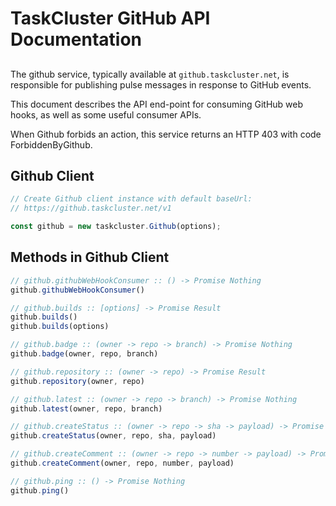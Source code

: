 # TaskCluster GitHub API Documentation

##

The github service, typically available at
`github.taskcluster.net`, is responsible for publishing pulse
messages in response to GitHub events.

This document describes the API end-point for consuming GitHub
web hooks, as well as some useful consumer APIs.

When Github forbids an action, this service returns an HTTP 403
with code ForbiddenByGithub.

## Github Client

```js
// Create Github client instance with default baseUrl:
// https://github.taskcluster.net/v1

const github = new taskcluster.Github(options);
```

## Methods in Github Client

```js
// github.githubWebHookConsumer :: () -> Promise Nothing
github.githubWebHookConsumer()
```

```js
// github.builds :: [options] -> Promise Result
github.builds()
github.builds(options)
```

```js
// github.badge :: (owner -> repo -> branch) -> Promise Nothing
github.badge(owner, repo, branch)
```

```js
// github.repository :: (owner -> repo) -> Promise Result
github.repository(owner, repo)
```

```js
// github.latest :: (owner -> repo -> branch) -> Promise Nothing
github.latest(owner, repo, branch)
```

```js
// github.createStatus :: (owner -> repo -> sha -> payload) -> Promise Nothing
github.createStatus(owner, repo, sha, payload)
```

```js
// github.createComment :: (owner -> repo -> number -> payload) -> Promise Nothing
github.createComment(owner, repo, number, payload)
```

```js
// github.ping :: () -> Promise Nothing
github.ping()
```

